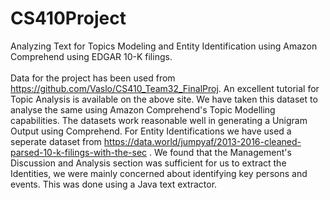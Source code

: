 # CS410Project
</b>Analyzing Text for Topics Modeling and Entity Identification using Amazon Comprehend using EDGAR 10-K filings.</b></br></br>
Data for the project has been used from https://github.com/Vaslo/CS410_Team32_FinalProj.
An excellent tutorial for Topic Analysis is available on the above site. We have taken this dataset to analyse the same using Amazon Comprehend's Topic Modelling capabilities. The datasets work reasonable well in generating a Unigram Output using Comprehend. 
For Entity Identifications we have used a seperate dataset from https://data.world/jumpyaf/2013-2016-cleaned-parsed-10-k-filings-with-the-sec . 
We found that the Management's Discussion and Analysis section was sufficient for us to extract the Identities, we were mainly concerned about identifying key persons and events. This was done using a Java text extractor.


